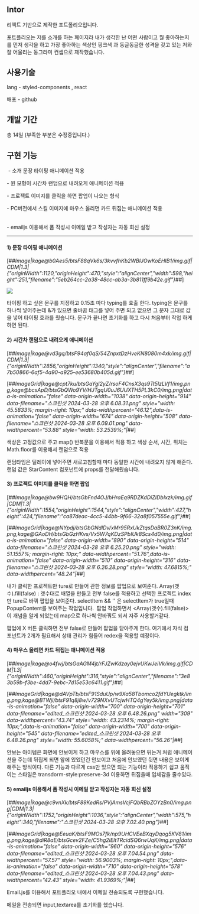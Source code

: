 ## **Intor**

리액트 기반으로 제작한 포트폴리오입니다.

포트폴리오는 저를 소개를 하는 페이지라 내가 생각한 난 어떤 사람이고 뭘 좋아하는지를 먼저 생각을 하고 가장 좋아하는 색상인 핑크색 과 동글동글한 성격을 갖고 있는 저와 잘 어울리는 동그라미 컨셉으로 제작했습니다.

## **사용기술**

lang - styled-components , react

배포 - github

## **개발 기간**

총 14일 (부족한 부분은 수정중입니다.)

## **구현 기능**

 - 소개 문장 타이핑 애니메이션 적용

\- 원 모형이 시간차 랜덤으로 내려오게 애니메이션 적용

\- 프로젝트 이미지를 클릭을 하면 팝업이 나오는 형식

\- PC버전에서 스킬 이미지에 마우스 올리면 카드 뒤집는 애니메이션 적용  
  

\- emailjs 이용해서 폼 작성시 이메일 받고 작성자는 자동 회신 설정

---

#### 1) 문장 타이핑 애니메이션

[##_Image|kage@b0Aes5/btsF88qVk6s/3kvvfhKb2WBlJOwKoEHIB1/img.gif|CDM|1.3|{"originWidth":1120,"originHeight":470,"style":"alignCenter","width":598,"height":251,"filename":"5eb264cc-2a38-48cc-ab3a-3b811ff9b42e.gif"}_##]

<img src='https://github.com/josoyean/soyeon-portfolio/assets/31685570/9329c0c6-085f-4d78-bc41-689f34afd5da' />

타이핑 하고 싶은 문구를 지정하고 0.15초 마다 typing를 호출 한다. typing은 문구를 하나씩 넣어주는데 &가 있으면 줄바꿈 태그를 넣어 주면 되고 없으면 그 문자 그대로 값을 넣어 타이핑 효과를 줬습니다. 문구가 끝나면 초기화를 하고 다시 처음부터 작업 하게하면 된다.

#### 2) 시간차 랜덤으로 내려오게 애니메이션

[##_Image|kage@vd3gq/btsF94af0qS/54ZnpxtDzHveKN8080m4xk/img.gif|CDM|1.3|{"originWidth":2856,"originHeight":1340,"style":"alignCenter","filename":"a7b50866-6af5-4a90-a925-ee53680b405d.gif"}_##]

[##_ImageGrid|kage@cpt7ku/btsGaYgl2yZ/rsoF4CnsX3qs9Tt5lzLVf1/img.png,kage@bcsApD/btsGbQWo9YV/HJTgqU0uJ6UUXTH5PL3kC0/img.png|data-is-animation="false" data-origin-width="1038" data-origin-height="914" data-filename="스크린샷 2024-03-28 오후 6.08.31.png" style="width: 45.5833%; margin-right: 10px;" data-widthpercent="46.12",data-is-animation="false" data-origin-width="674" data-origin-height="508" data-filename="스크린샷 2024-03-28 오후 6.09.01.png" data-widthpercent="53.88" style="width: 53.2539%;"|_##]

색상은 고정값으로 주고 map() 반복문을 이용해서 적용 하고 색상 순서, 시간, 위치는 Math.floor를 이용해서 랜덤으로 적용 

랜덤타임은 딜레이에 넣어주면 새로고침할때 마다 동일한 시간에 내려오지 않게 해준다. 랜덤 값은 StarContent 컴포넌트에 props를 전달해줬습니다. 

#### 3) 프로젝트 이미지를 클릭을 하면 팝업

[##_Image|kage@bw9HQH/btsGbFnd4OJ/bHraEq9RDZKdDiZIDbIxzk/img.gif|CDM|1.3|{"originWidth":1554,"originHeight":1544,"style":"alignCenter","width":427,"height":424,"filename":"ca87deac-4cc5-44bb-9f66-32a8f057555e.gif"}_##]

[##_ImageGrid|kage@NYpdj/btsGbGNdlDv/xMr95RxUkZtqsDaBR0Z3nK/img.png,kage@GAoDH/btsGbGzHKvs/Vx5W7qKDzSPbIUk8Scs4d0/img.png|data-is-animation="false" data-origin-width="890" data-origin-height="514" data-filename="스크린샷 2024-03-28 오후 6.25.20.png" style="width: 51.1557%; margin-right: 10px;" data-widthpercent="51.76",data-is-animation="false" data-origin-width="510" data-origin-height="316" data-filename="스크린샷 2024-03-28 오후 6.26.28.png" style="width: 47.6815%;" data-widthpercent="48.24"|_##]

내가 클릭한 프로젝트만 ture로 만들어 관한 정보를 팝업으로 보여준다. Array(갯수).fill(false) : 갯수대로 배열을 만들고 전부 false를 적용하고 선택한 프로젝트 index만 ture로 바꿔 팝업을 보여준다. selectItem && '' 은 selectItem가 true일때 PopupContent를 보여주는 작업입니다.  팝업 작업하면서 <Array(갯수).fill(false)> 이 개념을 알게 되었는데 map으로 하나씩 안바꿔도 되서 자주 사용할거같다.

팝업에 X 버튼 클릭하면 전부 false로 만들어 팝업을 닫아주게 한다. 여기에서 자식 컴포넌트가 2개가 필요해서 상태 관리가 힘들어 redex을 적용할 예정이다.

#### 4) 마우스 올리면 카드 뒤집는 애니메이션 적용

[##_Image|kage@o4fwj/btsGaAGM4jt/rFJZwKdzay0ejvUKwJeiVk/img.gif|CDM|1.3|{"originWidth":460,"originHeight":316,"style":"alignCenter","filename":"3e83b59b-f3be-4dd7-9ebc-7d15e53c6411.gif"}_##]

[##_ImageGrid|kage@dAVpTb/btsF91SduUp/w9Xa58Tbomco2fdYUegktk/img.png,kage@BTWji/btsF91q8j8w/v729NXvUTcjwHTQ4gYey5k/img.png|data-is-animation="false" data-origin-width="700" data-origin-height="701" data-filename="edited_스크린샷 2024-03-28 오후 6.48.26.png" width="309" data-widthpercent="43.74" style="width: 43.2314%; margin-right: 10px;",data-is-animation="false" data-origin-width="700" data-origin-height="545" data-filename="edited_스크린샷 2024-03-28 오후 6.48.26.png" style="width: 55.6058%;" data-widthpercent="56.26"|_##]

안보는 아이템은 화면에 안보이게 하고 마우스를 위에 올려놓으면 뒤는거 처럼 애니메이션을 주는데 뒤집게 되면 앞에 있었던건 안보이고 처음에 안보였던 뒷면 내용은 보이게 해주는 방식이다. 다른 기능과 다르게 css만 있으면 되는 기능이라 적용하기 쉽고 움직이는 스타일은 transdorm-style:preserve-3d 이용하면 뒤집을때 입체감을 줄수있다.

#### 5) emailjs 이용해서 폼 작성시 이메일 받고 작성자는 자동 회신 설정

[##_Image|kage@c9vnXk/btsF89KedRs/PVjAmsVcjFQbRBbZOYzBn0/img.png|CDM|1.3|{"originWidth":1752,"originHeight":1036,"style":"alignCenter","width":575,"height":340,"filename":"스크린샷 2024-03-28 오후 7.02.40.png"}_##]

[##_ImageGrid|kage@EeuaK/btsF9MOs7fk/np9UHCVEeBXqyDqog5KV81/img.png,kage@diR8aE/btsGcev2FZe/C5hg2iEItTRcidSQ6rwUqK/img.png|data-is-animation="false" data-origin-width="960" data-origin-height="576" data-filename="edited_스크린샷 2024-03-28 오후 7.04.54.png" data-widthpercent="57.57" style="width: 56.9003%; margin-right: 10px;",data-is-animation="false" data-origin-width="710" data-origin-height="578" data-filename="edited_스크린샷 2024-03-28 오후 7.04.43.png" data-widthpercent="42.43" style="width: 41.9369%;"|_##]

Email.js를 이용해서 포트폴리오 내에서 이메일 전송되도록 구현했습니다. 

메일을 전송되면 input,textarea를 초기화를 했습니다.
